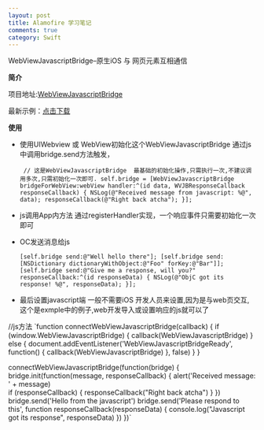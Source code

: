 ```yaml
---
layout: post
title: Alamofire 学习笔记
comments: true
category: Swift
---
```


WebViewJavascriptBridge–原生iOS 与 网页元素互相通信



**简介**

项目地址:[WebViewJavascriptBridge](https://github.com/marcuswestin/WebViewJavascriptBridge)

最新示例：[点击下载](http://)



**使用**

* 使用UIWebview 或 WebView初始化这个WebViewJavascriptBridge
	通过js中调用bridge.send方法触发，
	
	`
	// 这是WebViewJavascriptBridge  最基础的初始化操作,只需执行一次,不建议调用多次,只需初始化一次即可.
	self.bridge = [WebViewJavascriptBridge bridgeForWebView:webView handler:^(id data, WVJBResponseCallback responseCallback) {
    NSLog(@"Received message from javascript: %@", data);
    responseCallback(@"Right back atcha");
}];`

* js调用App内方法
 通过registerHandler实现，一个响应事件只需要初始化一次即可

* OC发送消息给js
  
  `[self.bridge send:@"Well hello there"];
[self.bridge send:[NSDictionary dictionaryWithObject:@"Foo" forKey:@"Bar"]];
[self.bridge send:@"Give me a response, will you?" responseCallback:^(id responseData) {
    NSLog(@"ObjC got its response! %@", responseData);
}];`

* 最后设置javascript端
  一般不需要iOS 开发人员来设置,因为是与web页交互,这个是exmple中的例子,web开发导入或设置响应的js就可以了

//js方法
`function connectWebViewJavascriptBridge(callback) {
    if (window.WebViewJavascriptBridge) {
        callback(WebViewJavascriptBridge)
    } else {
        document.addEventListener('WebViewJavascriptBridgeReady', function() {
            callback(WebViewJavascriptBridge)
        }, false)
    }
}

connectWebViewJavascriptBridge(function(bridge) {
    bridge.init(function(message, responseCallback) {
        alert('Received message: ' + message)   
        if (responseCallback) {
            responseCallback("Right back atcha")
        }
    })
    bridge.send('Hello from the javascript')
    bridge.send('Please respond to this', function responseCallback(responseData) {
        console.log("Javascript got its response", responseData)
    })
})`